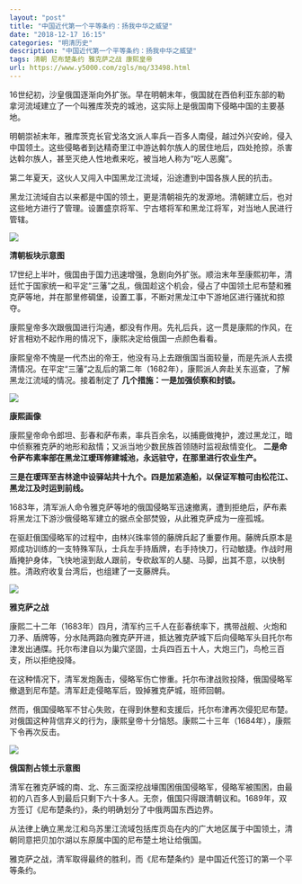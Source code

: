 ```yaml
---
layout: "post"
title: "中国近代第一个平等条约：扬我中华之威望"
date: "2018-12-17 16:15"
categories: "明清历史"
description: "中国近代第一个平等条约：扬我中华之威望"
tags: 清朝 尼布楚条约 雅克萨之战 康熙皇帝
url: https://www.y5000.com/zgls/mq/33498.html
---
```






16世纪初，沙皇俄国逐渐向外扩张。早在明朝末年，俄国就在西伯利亚东部的勒拿河流域建立了一个叫雅库茨克的城池，这实际上是俄国南下侵略中国的主要基地。

明朝崇祯末年，雅库茨克长官戈洛文派人率兵一百多人南侵，越过外兴安岭，侵入中国领土。这些侵略者到达精奇里江中游达斡尔族人的居住地后，四处抢掠，杀害达斡尔族人，甚至灭绝人性地煮来吃，被当地人称为“吃人恶魔”。

第二年夏天，这伙人又闯入中国黑龙江流域，沿途遭到中国各族人民的抗击。

黑龙江流域自古以来都是中国的领土，更是清朝祖先的发源地。清朝建立后，也对这些地方进行了管理。设置盛京将军、宁古塔将军和黑龙江将军，对当地人民进行管辖。

![](https://img.y5000.com/uploads/allimg/180921/14-1P9211422224Z.jpg)

**清朝板块示意图**

17世纪上半叶，俄国由于国力迅速增强，急剧向外扩张。顺治末年至康熙初年，清廷忙于国家统一和平定“三藩”之乱，俄国趁这个机会，侵占了中国领土尼布楚和雅克萨等地，并在那里修碉堡，设置工事，不断对黑龙江中下游地区进行骚扰和掠夺。

康熙皇帝多次跟俄国进行沟通，都没有作用。先礼后兵，这一贯是康熙的作风，在好言相劝不起作用的情况下，康熙决定给俄国一点颜色看看。

康熙皇帝不愧是一代杰出的帝王，他没有马上去跟俄国当面较量，而是先派人去摸清情况。在平定“三藩”之乱后的第二年（1682年），康熙派人奔赴关东巡查，了解黑龙江流域的情况。接着制定了
**几个措施：一是加强侦察和封锁。**

![](https://img.y5000.com/uploads/allimg/180921/14-1P92114225V45.jpg)

**康熙画像**

康熙皇帝命令郎坦、彭春和萨布素，率兵百余名，以捕鹿做掩护，渡过黑龙江，暗中侦察雅克萨的地形和敌情；又派当地少数民族首领随时监视敌情变化。
**二是命令萨布素率部在黑龙江瑷珲修建城池，永远驻守，在那里进行农业生产。**

**三是在瑷珲至吉林途中设驿站共十九个。四是加紧造船，以保证军粮可由松花江、黑龙江及时运到前线。**

1683年，清军派人命令雅克萨等地的俄国侵略军迅速撤离，遭到拒绝后，萨布素将黑龙江下游沙俄侵略军建立的据点全部焚毁，从此雅克萨成为一座孤城。

在驱赶俄国侵略军的过程中，由林兴珠率领的藤牌兵起了重要作用。藤牌兵原本是郑成功训练的一支特殊军队，士兵左手持盾牌，右手持快刀，行动敏捷。作战时用盾掩护身体，飞快地滚到敌人跟前，专砍敌军的人腿、马脚，出其不意，以快制胜。清政府收复台湾后，也组建了一支藤牌兵。

![](https://img.y5000.com/uploads/allimg/180921/14-1P921142335420.jpg)

**雅克萨之战**

康熙二十二年（1683年）四月，清军约三千人在彭春统率下，携带战舰、火炮和刀矛、盾牌等，分水陆两路向雅克萨开进，抵达雅克萨城下后向侵略军头目托尔布津发出通牒。托尔布津自以为巢穴坚固，士兵四百五十人，大炮三门，鸟枪三百支，所以拒绝投降。

在这种情况下，清军发炮轰击，侵略军伤亡惨重。托尔布津战败投降，俄国侵略军撤退到尼布楚。清军赶走侵略军后，毁掉雅克萨城，班师回朝。

然而，俄国侵略军不甘心失败，在得到休整和支援后，托尔布津再次侵犯尼布楚。对俄国这种背信弃义的行为，康熙皇帝十分恼怒。康熙二十三年（1684年），康熙下令再次反击。

![](https://img.y5000.com/uploads/allimg/180921/14-1P921142414533.jpg)

**俄国割占领土示意图**

清军在雅克萨城的南、北、东三面深挖战壕围困俄国侵略军，侵略军被围困，由最初的八百多人到最后只剩下六十多人。无奈，俄国只得跟清朝议和。1689年，双方签订《尼布楚条约》，条约明确划分了中俄两国东西边界。

从法律上确立黑龙江和乌苏里江流域包括库页岛在内的广大地区属于中国领土，清朝同意把贝加尔湖以东原属中国的尼布楚土地让给俄国。

雅克萨之战，清军取得最终的胜利，而《尼布楚条约》是中国近代签订的第一个平等条约。
